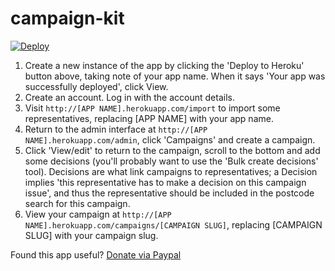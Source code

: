 campaign-kit
=================

 [![Deploy](https://www.herokucdn.com/deploy/button.png)](https://heroku.com/deploy) 

1. Create a new instance of the app by clicking the 'Deploy to Heroku' button above, taking note of your app name. When it says 'Your app was successfully deployed', click View.
2. Create an account. Log in with the account details.
3. Visit `http://[APP NAME].herokuapp.com/import` to import some representatives, replacing [APP NAME] with your app name.
4. Return to the admin interface at `http://[APP NAME].herokuapp.com/admin`, click 'Campaigns' and create a campaign.
5. Click 'View/edit' to return to the campaign, scroll to the bottom and add some decisions (you'll probably want to use the 'Bulk create decisions' tool). Decisions are what link campaigns to representatives; a Decision implies 'this representative has to make a decision on this campaign issue', and thus the representative should be included in the postcode search for this campaign.
6. View your campaign at `http://[APP NAME].herokuapp.com/campaigns/[CAMPAIGN SLUG]`, replacing [CAMPAIGN SLUG] with your campaign slug.

Found this app useful? [Donate via Paypal](https://www.paypal.me/wordsandwriting)
